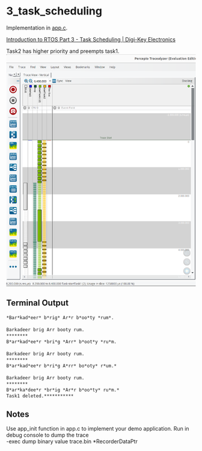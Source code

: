 # 3_task_scheduling

Implementation in [app.c](./app.c).

[Introduction to RTOS Part 3 - Task Scheduling | Digi-Key Electronics](https://www.youtube.com/watch?v=95yUbClyf3E&list=PLEBQazB0HUyQ4hAPU1cJED6t3DU0h34bz&index=3)

Task2 has higher priority and preempts task1.
![Task2 preempts Task1](./doc/taskPreemption.png "Task2 preempts Task1")

## Terminal Output
```
*Bar*kad*eer* b*rig* Ar*r b*oo*ty *rum*.

Barkadeer brig Arr booty rum.
********
B*ar*kad*ee*r *bri*g *Arr* b*oot*y *ru*m.

Barkadeer brig Arr booty rum.
********
B*ar*kad*ee*r b*ri*g A*rr* bo*oty* r*um.*

Barkadeer brig Arr booty rum.
********
B*ar*ka*dee*r *br*ig *Ar*r b*oo*ty* ru*m.*
Task1 deleted.***********
```

## Notes
Use app_init function in app.c to implement your demo application.
Run in debug console to dump the trace  
-exec dump binary value trace.bin *RecorderDataPtr